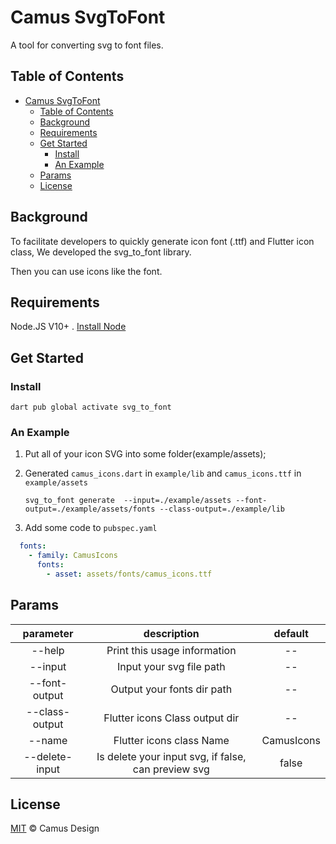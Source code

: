 # Camus SvgToFont

A tool for converting svg to font files.

## Table of Contents

- [Camus SvgToFont](#camus-svgtofont)
  - [Table of Contents](#table-of-contents)
  - [Background](#background)
  - [Requirements](#requirements)
  - [Get Started](#get-started)
    - [Install](#install)
    - [An Example](#an-example)
  - [Params](#params)
  - [License](#license)

## Background

To facilitate developers to quickly generate icon font (.ttf) and Flutter icon class, We developed the svg_to_font library.

Then you can use icons like the font.

## Requirements

Node.JS V10+ . [Install Node](https://nodejs.org/en/download/)

## Get Started

### Install

```shell
dart pub global activate svg_to_font
```

### An Example

1. Put all of your icon SVG into some folder(example/assets);
2. Generated `camus_icons.dart` in `example/lib` and `camus_icons.ttf` in `example/assets`

    ```shell
    svg_to_font generate  --input=./example/assets --font-output=./example/assets/fonts --class-output=./example/lib
    ```

3. Add some code to `pubspec.yaml`

  ```yaml
    fonts:
      - family: CamusIcons
        fonts:
          - asset: assets/fonts/camus_icons.ttf
  ```

## Params

|  parameter   | description | default |
|  :----:  | :----:  | :----:  |
 --help   | Print this usage information  | -- |
 --input  | Input your svg file path | -- |
 --font-output   | Output your fonts dir path | -- |
 --class-output    | Flutter icons Class output dir | -- |
 --name    | Flutter icons class Name | CamusIcons |
 --delete-input  | Is delete your input svg, if false, can preview svg | false  |

## License

[MIT](LICENSE) © Camus Design
